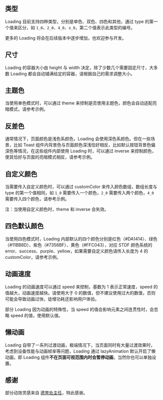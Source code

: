## 类型

Loading 目前支持四种类型，分别是单色、双色、四色和其他，通过 type 的第一个值来区分，如 `1_0`、`2_0`、`4_0`、`o_0`，第二个值表示此类型的编号。

更多的 Loading 将会在后续版本中逐步增加，也欢迎参与开发。

## 尺寸

Loading 的容器大小由 height 与 width 决定，除了少数几个需要固定尺寸，大多数 Loading 都会自动铺满给定的容器，请根据自己的需求调整大小。

## 主题色

当使用单色模式时，可以通过 theme 来控制是否使用主题色，颜色会自动适配亮暗模式，请参考示例。

## 反差色

通常情况下，页面颜色是浅色系颜色，Loading 会使用深色系颜色。但在一些场景，比如 Toast 组件内背景色与页面颜色深浅恰好相反，比如默认按钮背景色偏深色等情况，在这些组件内部使用 Loading 时，可以通过 inverse 来控制颜色，使其恰好与页面的亮暗模式相反，请参考示例。

## 自定义颜色

当需要传入自定义颜色时，可以通过 customColor 来传入颜色数组，数组长度与 type 的第一个值相同，如 `1_0` 需要传入一个颜色，`2_0` 需要传入两个颜色，`4_0` 需要传入四个颜色，请参考示例。

注：当使用自定义颜色时，theme 和 inverse 会失效。

## 四色默认颜色

当使用四色模式时，Loading 内部默认的四个颜色分别是红色（#DA1414）、绿色（#11BB8D）、紫色（#7356BF）、黄色（#FFC043），对应 STDF 颜色系统的 error、success、purple、yellow，如果需要自定义颜色请传入长度为 4 的 customColor，请参考示例。

## 动画速度

Loading 的动画速度可以通过 speed 来控制，基数为 1 表示正常速度，speed 的值越大，动画速度越快。请使用大于 0 的数值，但不建议使用过大的数值，否则可能会导致动画过快，徒增功耗还影响用户体验。

部分 Loading 因为动画的特殊性，当 speed 的值会影响元素之间连贯性时，会忽略 speed 的值，使用默认值。

## 懒动画

Loading 自带了一系列过渡动画，极端情况下，当页面同时有大量过渡效果时，考虑到设备性能与动画帧率等问题，Loading 通过 lazyAnimation 默认开启了懒动画，即 Loading 组件**不在页面可视范围内时会暂停动画**，当然你也可以单独设置。

## 感谢

部分动效灵感来自 [德育处主任](http://k21vin.gitee.io/front-end-data-visualization/#/native/pureCSS/loading)，特此感谢。
